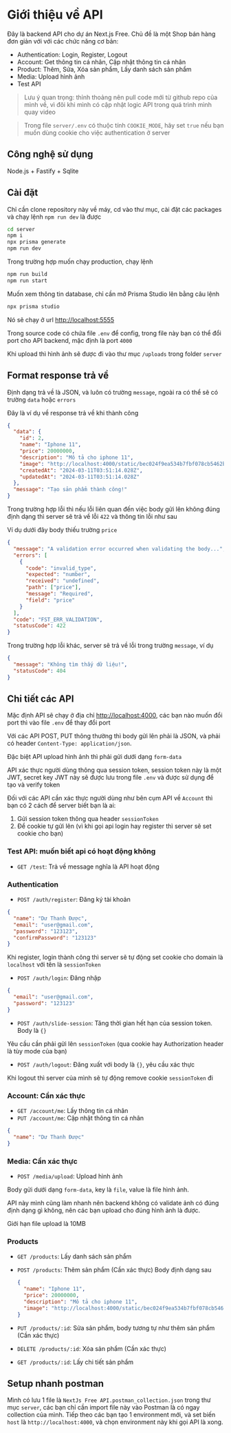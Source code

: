# Giới thiệu về API

Đây là backend API cho dự án Next.js Free. Chủ đề là một Shop bán hàng đơn giản với với các chức năng cơ bản:

- Authentication: Login, Register, Logout
- Account: Get thông tin cá nhân, Cập nhật thông tin cá nhân
- Product: Thêm, Sửa, Xóa sản phẩm, Lấy danh sách sản phẩm
- Media: Upload hình ảnh
- Test API

> Lưu ý quan trọng: thỉnh thoảng nên pull code mới từ github repo của mình về, vì đôi khi mình có cập nhật logic API trong quá trình mình quay video

> Trong file `server/.env` có thuộc tính `COOKIE_MODE`, hãy set `true` nếu bạn muốn dùng cookie cho việc authentication ở server

## Công nghệ sử dụng

Node.js + Fastify + Sqlite

## Cài đặt

Chỉ cần clone repository này về máy, cd vào thư mục, cài đặt các packages và chạy lệnh `npm run dev` là được

```bash
cd server
npm i
npx prisma generate
npm run dev
```

Trong trường hợp muốn chạy production, chạy lệnh

```bash
npm run build
npm run start
```

Muốn xem thông tin database, chỉ cần mở Prisma Studio lên bằng câu lệnh

```bash
npx prisma studio
```

Nó sẽ chạy ở url [http://localhost:5555](http://localhost:5555)

Trong source code có chứa file `.env` để config, trong file này bạn có thể đổi port cho API backend, mặc định là port `4000`

Khi upload thì hình ảnh sẽ được đi vào thư mục `/uploads` trong folder `server`

## Format response trả về

Định dạng trả về là JSON, và luôn có trường `message`, ngoài ra có thể sẽ có trường `data` hoặc `errors`

Đây là ví dụ về response trả về khi thành công

```json
{
  "data": {
    "id": 2,
    "name": "Iphone 11",
    "price": 20000000,
    "description": "Mô tả cho iphone 11",
    "image": "http://localhost:4000/static/bec024f9ea534b7fbf078cb5462b30aa.jpg",
    "createdAt": "2024-03-11T03:51:14.028Z",
    "updatedAt": "2024-03-11T03:51:14.028Z"
  },
  "message": "Tạo sản phẩm thành công!"
}
```

Trong trường hợp lỗi thì nếu lỗi liên quan đến việc body gửi lên không đúng định dạng thì server sẽ trả về lỗi `422` và thông tin lỗi như sau

Ví dụ dưới đây body thiếu trường `price`

```json
{
  "message": "A validation error occurred when validating the body...",
  "errors": [
    {
      "code": "invalid_type",
      "expected": "number",
      "received": "undefined",
      "path": ["price"],
      "message": "Required",
      "field": "price"
    }
  ],
  "code": "FST_ERR_VALIDATION",
  "statusCode": 422
}
```

Trong trường hợp lỗi khác, server sẽ trả về lỗi trong trường `message`, ví dụ

```json
{
  "message": "Không tìm thấy dữ liệu!",
  "statusCode": 404
}
```

## Chi tiết các API

Mặc định API sẽ chạy ở địa chỉ [http://localhost:4000](http://localhost:4000), các bạn nào muốn đổi port thì vào file `.env` để thay đổi port

Với các API POST, PUT thông thường thì body gửi lên phải là JSON, và phải có header `Content-Type: application/json`.

Đặc biệt API upload hình ảnh thì phải gửi dưới dạng `form-data`

API xác thực người dùng thông qua session token, session token này là một JWT, secret key JWT này sẽ được lưu trong file `.env` và được sử dụng để tạo và verify token

Đối với các API cần xác thực người dùng như bên cụm API về `Account` thì bạn có 2 cách để server biết bạn là ai:

1. Gửi session token thông qua header `sessionToken`
2. Để cookie tự gửi lên (vì khi gọi api login hay register thì server sẽ set cookie cho bạn)

### Test API: muốn biết api có hoạt động không

- `GET /test`: Trả về message nghĩa là API hoạt động

### Authentication

- `POST /auth/register`: Đăng ký tài khoản

```json
{
  "name": "Dư Thanh Được",
  "email": "user@gmail.com",
  "password": "123123",
  "confirmPassword": "123123"
}
```

Khi register, login thành công thì server sẽ tự động set cookie cho domain là `localhost` với tên là `sessionToken`

- `POST /auth/login`: Đăng nhập

```json
{
  "email": "user@gmail.com",
  "password": "123123"
}
```

- `POST /auth/slide-session`: Tăng thời gian hết hạn của session token. Body là `{}`

Yêu cầu cần phải gửi lên `sessionToken` (qua cookie hay Authorization header là tùy mode của bạn)

- `POST /auth/logout`: Đăng xuất với body là `{}`, yêu cầu xác thực

Khi logout thì server của mình sẽ tự động remove cookie `sessionToken` đi

### Account: Cần xác thực

- `GET /account/me`: Lấy thông tin cá nhân
- `PUT /account/me`: Cập nhật thông tin cá nhân

```json
{
  "name": "Dư Thanh Được"
}
```

### Media: Cần xác thực

- `POST /media/upload`: Upload hình ảnh

Body gửi dưới dạng `form-data`, key là `file`, value là file hình ảnh.

API này mình cũng làm nhanh nên backend không có validate ảnh có đúng định dạng gì không, nên các bạn upload cho đúng hình ảnh là được.

Giới hạn file upload là 10MB

### Products

- `GET /products`: Lấy danh sách sản phẩm
- `POST /products`: Thêm sản phẩm (Cần xác thực)
  Body định dạng sau

  ```json
  {
    "name": "Iphone 11",
    "price": 20000000,
    "description": "Mô tả cho iphone 11",
    "image": "http://localhost:4000/static/bec024f9ea534b7fbf078cb5462b30aa.jpg"
  }
  ```

- `PUT /products/:id`: Sửa sản phẩm, body tương tự như thêm sản phẩm (Cần xác thực)
- `DELETE /products/:id`: Xóa sản phẩm (Cần xác thực)
- `GET /products/:id`: Lấy chi tiết sản phẩm

## Setup nhanh postman

Mình có lưu 1 file là `NextJs Free API.postman_collection.json` trong thư mục `server`, các bạn chỉ cần import file này vào Postman là có ngay collection của mình. Tiếp theo các bạn tạo 1 environment mới, và set biến `host` là `http://localhost:4000`, và chọn environment này khi gọi API là xong.
